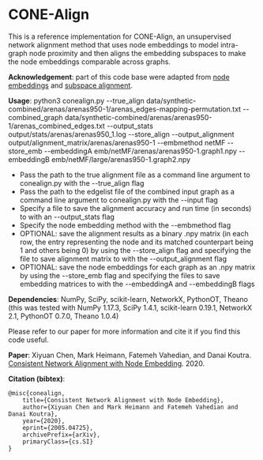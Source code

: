 # CONE-Align
This is a reference implementation for CONE-Align, an unsupervised network alignment method that uses node embeddings to model intra-graph node proximity and then aligns the embedding subspaces to make the node embeddings comparable across graphs.

**Acknowledgement**: part of this code base were adapted from <a href="https://github.com/xptree/NetMF/blob/master/netmf.py">node embeddings</a> and <a href="https://github.com/facebookresearch/fastText/tree/master/alignment">subspace alignment</a>.

**Usage**: python3 conealign.py --true_align data/synthetic-combined/arenas/arenas950-1/arenas_edges-mapping-permutation.txt --combined_graph data/synthetic-combined/arenas/arenas950-1/arenas_combined_edges.txt --output_stats output/stats/arenas/arenas950_1.log --store_align --output_alignment output/alignment_matrix/arenas/arenas950-1 --embmethod netMF --store_emb --embeddingA emb/netMF/arenas/arenas950-1.graph1.npy --embeddingB emb/netMF/large/arenas950-1.graph2.npy

* Pass the path to the true alignment file as a command line argument to conealign.py with the --true_align flag
* Pass the path to the edgelist file of the combined input graph as a command line argument to conealign.py with the --input flag
* Specify a file to save the alignment accuracy and run time (in seconds) to with an --output_stats flag
* Specify the node embedding method with the --embmethod flag
* OPTIONAL: save the alignment results as a binary .npy matrix (in each row, the entry representing the node and its matched counterpart being 1 and others being 0) by using the --store_align flag and specifying the file to save alignment matrix to with the --output_alignment flag
* OPTIONAL: save the node embeddings for each graph as an .npy matrix by using the --store_emb flag and specifying the files to save embedding matrices to with the --embeddingA and --embeddingB flags

**Dependencies**: NumPy, SciPy, scikit-learn, NetworkX, PythonOT, Theano (this was tested with NumPy 1.17.3, SciPy 1.4.1, scikit-learn 0.19.1, NetworkX 2.1, PythonOT 0.7.0, Theano 1.0.4)

Please refer to our paper for more information and cite it if you find this code useful.  

**Paper**: Xiyuan Chen, Mark Heimann, Fatemeh Vahedian, and Danai Koutra. <a href="https://arxiv.org/pdf/2005.04725.pdf">Consistent Network Alignment with Node Embedding</a>. 2020.

**Citation (bibtex)**:

```
@misc{conealign,
    title={Consistent Network Alignment with Node Embedding},
    author={Xiyuan Chen and Mark Heimann and Fatemeh Vahedian and Danai Koutra},
    year={2020},
    eprint={2005.04725},
    archivePrefix={arXiv},
    primaryClass={cs.SI}
}
```

